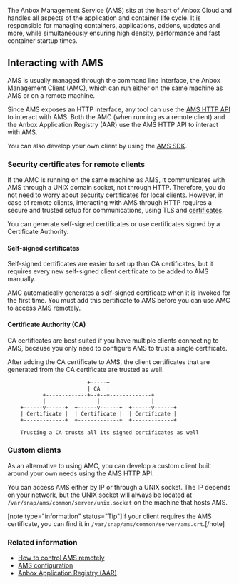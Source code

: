 The Anbox Management Service (AMS) sits at the heart of Anbox Cloud and handles all aspects of the application and container life cycle. It is responsible for managing containers, applications, addons, updates and more, while simultaneously ensuring high density, performance and fast container startup times.

## Interacting with AMS
AMS is usually managed through the command line interface, the Anbox Management Client (AMC), which can run either on the same machine as AMS or on a remote machine.

Since AMS exposes an HTTP interface, any tool can use the [AMS HTTP API](https://discourse.ubuntu.com/t/ams-rest-api-reference/17801) to interact with AMS. Both the AMC (when running as a remote client) and the Anbox Application Registry (AAR) use the AMS HTTP API to interact with AMS.

You can also develop your own client by using the [AMS SDK](https://discourse.ubuntu.com/t/ams-sdk-api-reference/17845).

<a name="security-certificates"></a>
### Security certificates for remote clients

If the AMC is running on the same machine as AMS, it communicates with AMS through a UNIX domain socket, not through HTTP. Therefore, you do not need to worry about security certificates for local clients. However, in case of remote clients, interacting with AMS through HTTP requires a secure and trusted setup for communications, using TLS and [certificates](https://en.wikipedia.org/wiki/X.509).

You can generate self-signed certificates or use certificates signed by a Certificate Authority.

#### Self-signed certificates

Self-signed certificates are easier to set up than CA certificates, but it requires every new self-signed client certificate to be added to AMS manually.

AMC automatically generates a self-signed certificate when it is invoked for the first time. You must add this certificate to AMS before you can use AMC to access AMS remotely.

#### Certificate Authority (CA)

CA certificates are best suited if you have multiple clients connecting to AMS, because you only need to configure AMS to trust a single certificate.

After adding the CA certificate to AMS, the client certificates that are generated from the CA certificate are trusted as well.

```text
                         +-----+
                         | CA  |
           +-------------+--+--+-------------+
           |                |                |
    +------v------+  +------v------+  +------v------+
    | Certificate |  | Certificate |  | Certificate |
    +-------------+  +-------------+  +-------------+

    Trusting a CA trusts all its signed certificates as well
```

### Custom clients

As an alternative to using AMC, you can develop a custom client built around your own needs using the AMS HTTP API.

You can access AMS either by IP or through a UNIX socket. The IP depends on your network, but the UNIX socket will always be located at `/var/snap/ams/common/server/unix.socket` on the machine that hosts AMS.

[note type="information" status="Tip"]If your client requires the AMS certificate, you can find it in `/var/snap/ams/common/server/ams.crt`.[/note]

### Related information
* [How to control AMS remotely](https://discourse.ubuntu.com/t/managing-ams-access/17774)
* [AMS configuration](https://discourse.ubuntu.com/t/ams-configuration/20872)
* [Anbox Application Registry (AAR)](https://discourse.ubuntu.com/t/application-registry/17761)
